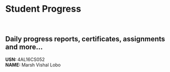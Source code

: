# Student Progress
<br>

## Daily progress reports, certificates, assignments and more...

<b> USN: </b> 4AL16CS052    <br>
<b> NAME: </b>  Marsh Vishal Lobo
